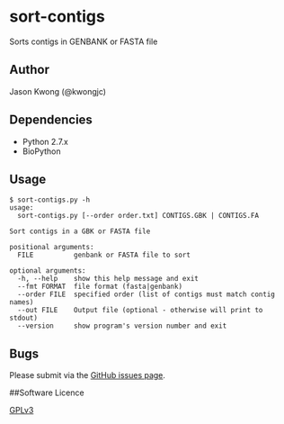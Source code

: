 # sort-contigs
Sorts contigs in GENBANK or FASTA file

## Author

Jason Kwong (@kwongjc)

## Dependencies
* Python 2.7.x
* BioPython

## Usage

```
$ sort-contigs.py -h
usage: 
  sort-contigs.py [--order order.txt] CONTIGS.GBK | CONTIGS.FA

Sort contigs in a GBK or FASTA file

positional arguments:
  FILE          genbank or FASTA file to sort

optional arguments:
  -h, --help    show this help message and exit
  --fmt FORMAT  file format (fasta|genbank)
  --order FILE  specified order (list of contigs must match contig names)
  --out FILE    Output file (optional - otherwise will print to stdout)
  --version     show program's version number and exit
```

## Bugs

Please submit via the [GitHub issues page](https://github.com/kwongj/sort-contigs/issues).  

##Software Licence

[GPLv3](https://github.com/kwongj/sort-contigs/blob/master/LICENSE)
